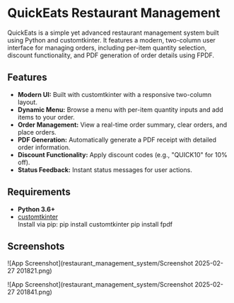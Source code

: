 # QuickEats Restaurant Management

QuickEats is a simple yet advanced restaurant management system built using Python and customtkinter. It features a modern, two-column user interface for managing orders, including per-item quantity selection, discount functionality, and PDF generation of order details using FPDF.

## Features

- **Modern UI:** Built with customtkinter with a responsive two-column layout.
- **Dynamic Menu:** Browse a menu with per-item quantity inputs and add items to your order.
- **Order Management:** View a real-time order summary, clear orders, and place orders.
- **PDF Generation:** Automatically generate a PDF receipt with detailed order information.
- **Discount Functionality:** Apply discount codes (e.g., "QUICK10" for 10% off).
- **Status Feedback:** Instant status messages for user actions.

## Requirements

- **Python 3.6+**
- [customtkinter](https://github.com/TomSchimansky/CustomTkinter)  
  Install via pip:
  pip install customtkinter
  pip install fpdf

## Screenshots

![App Screenshot](restaurant_management_system/Screenshot 2025-02-27 201821.png)

![App Screenshot](restaurant_management_system/Screenshot 2025-02-27 201841.png)
